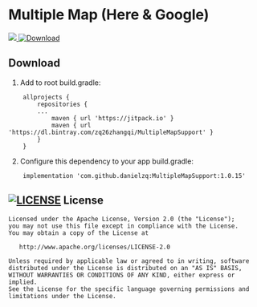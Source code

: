 Multiple Map (Here & Google)
======
[![](https://jitpack.io/v/danielzq/MultipleMapSupport.svg)](https://jitpack.io/#danielzq/MultipleMapSupport)[ ![Download](https://api.bintray.com/packages/zq26zhangqi/maven/MultipleMapSupport/images/download.svg) ](https://bintray.com/zq26zhangqi/maven/MultipleMapSupport/_latestVersion)

Download
--------
1. Add to root build.gradle:
```
    allprojects {
        repositories {
        ...
            maven { url 'https://jitpack.io' }
            maven { url 'https://dl.bintray.com/zq26zhangqi/MultipleMapSupport' }
        }
    }
```

2. Configure this dependency to your app build.gradle:

```
    implementation 'com.github.danielzq:MultipleMapSupport:1.0.15'
```

[![LICENSE](https://img.shields.io/badge/license-NPL%20(The%20996%20Prohibited%20License)-blue.svg)](https://github.com/996icu/996.ICU/blob/master/LICENSE)
License
-------

    Licensed under the Apache License, Version 2.0 (the "License");
    you may not use this file except in compliance with the License.
    You may obtain a copy of the License at

       http://www.apache.org/licenses/LICENSE-2.0

    Unless required by applicable law or agreed to in writing, software
    distributed under the License is distributed on an "AS IS" BASIS,
    WITHOUT WARRANTIES OR CONDITIONS OF ANY KIND, either express or implied.
    See the License for the specific language governing permissions and
    limitations under the License.



